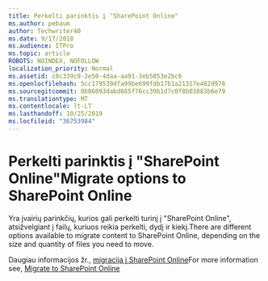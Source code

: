 ```yaml
---
title: Perkelti parinktis į "SharePoint Online"
ms.author: pebaum
author: Techwriter40
ms.date: 9/17/2018
ms.audience: ITPro
ms.topic: article
ROBOTS: NOINDEX, NOFOLLOW
localization_priority: Normal
ms.assetid: c8c339c9-2e50-4daa-aa91-3eb5053e2bc6
ms.openlocfilehash: 5cc179539dfa99be699fdb17b1a21317e482d978
ms.sourcegitcommit: 0b06093dabd685f76cc39b1d7c0f8b03883b6e79
ms.translationtype: MT
ms.contentlocale: lt-LT
ms.lasthandoff: 10/25/2019
ms.locfileid: "36753984"
---
```

# <a name="migrate-options-to-sharepoint-online"></a><span data-ttu-id="3d8ea-102">Perkelti parinktis į "SharePoint Online"</span><span class="sxs-lookup"><span data-stu-id="3d8ea-102">Migrate options to SharePoint Online</span></span>

<span data-ttu-id="3d8ea-103">Yra įvairių parinkčių, kurios gali perkelti turinį į "SharePoint Online", atsižvelgiant į failų, kuriuos reikia perkelti, dydį ir kiekį.</span><span class="sxs-lookup"><span data-stu-id="3d8ea-103">There are different options available to migrate content to SharePoint Online, depending on the size and quantity of files you need to move.</span></span>
  
<span data-ttu-id="3d8ea-104">Daugiau informacijos žr., [migracija į SharePoint Online](https://go.microsoft.com/fwlink/?linkid-2022029)</span><span class="sxs-lookup"><span data-stu-id="3d8ea-104">For more information see, [Migrate to SharePoint Online](https://go.microsoft.com/fwlink/?linkid-2022029)</span></span>
  

